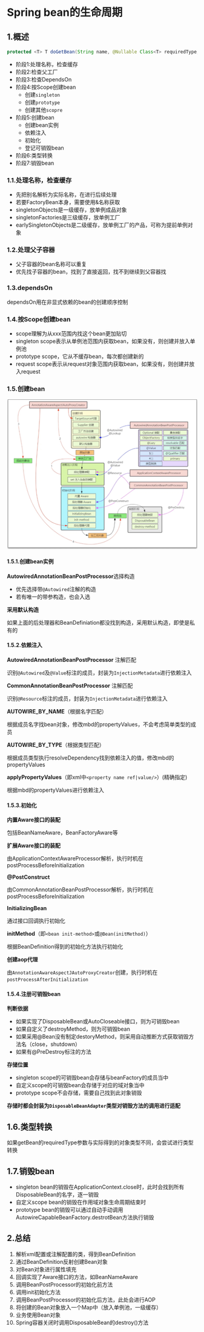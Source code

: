 # Spring bean的生命周期

## 1.概述

```java
protected <T> T doGetBean(String name, @Nullable Class<T> requiredType, @Nullable Object[] args, boolean typeCheckOnly)
```

- 阶段1:处理名称，检查缓存
- 阶段2:检查父工厂
- 阶段3:检查DependsOn
- 阶段4:按Scope创建bean
  - 创建`singleton`
  - 创建`prototype`
  - 创建其他`scopre`
- 阶段5:创建bean
  - 创建bean实例
  - 依赖注入
  - 初始化
  - 登记可销毁bean
- 阶段6:类型转换
- 阶段7:销毁bean

### 1.1.处理名称，检查缓存

- 先把别名解析为实际名称，在进行后续处理
- 若要FactoryBean本身，需要使用&名称获取
- singletonObjects是一级缓存，放单例成品对象
- singletonFactories是三级缓存，放单例工厂
- earlySingletonObjects是二级缓存，放单例工厂的产品，可称为提前单例对象

### 1.2.处理父子容器

- 父子容器的bean名称可以重复
- 优先找子容器的bean，找到了直接返回，找不到继续到父容器找

### 1.3.dependsOn

dependsOn用在非显式依赖的bean的创建顺序控制

### 1.4.按Scope创建bean

- scope理解为从xxx范围内找这个bean更加贴切
- singleton scope表示从单例池范围内获取bean，如果没有，则创建并放入单例池
- prototype scope，它从不缓存bean，每次都创建新的
- request scope表示从request对象范围内获取bean，如果没有，则创建并放入request

### 1.5.创建bean

![image-20221020132957392](image/image-20221020132957392.png)

#### 1.5.1.创建bean实例

**AutowiredAnnotationBeanPostProcessor**选择构造

- 优先选择带`@Autowired`注解的构造
- 若有唯一的带参构造，也会入选

**采用默认构造**

如果上面的后处理器和BeanDefiniation都没找到构造，采用默认构造，即使是私有的

#### 1.5.2.依赖注入

**AutowiredAnnotationBeanPostProcessor** 注解匹配

识别`@Autowired`及`@Value`标注的成员，封装为`InjectionMetadata`进行依赖注入

**CommonAnnotationBeanPostProcessor** 注解匹配

识别`@Resource`标注的成员，封装为`InjectionMetadata`进行依赖注入

**AUTOWIRE_BY_NAME**（根据名字匹配）

根据成员名字找bean对象，修改mbd的propertyValues，不会考虑简单类型的成员

**AUTOWIRE_BY_TYPE**（根据类型匹配）

根据成员类型执行resolveDependency找到依赖注入的值，修改mbd的propertyValues

**applyPropertyValues**（即xml中`<property name ref|value/>`）(精确指定)

根据mbd的propertyValues进行依赖注入

#### 1.5.3.初始化

**内置Aware接口的装配**

包括BeanNameAware，BeanFactoryAware等

**扩展Aware接口的装配**

由ApplicationContextAwareProcessor解析，执行时机在postProcessBeforeInitialization

**@PostConstruct**

由CommonAnnotationBeanPostProcessor解析，执行时机在postProcessBeforeInitialization

**InitializingBean**

通过接口回调执行初始化

**initMethod**（即`<bean init-method>`或`@Bean(initMethod)`）

根据BeanDefinition得到的初始化方法执行初始化

**创建aop代理**

由`AnnotationAwareAspectJAutoProxyCreator`创建，执行时机在`postProcessAfterInitialization`

#### 1.5.4.注册可销毁bean

**判断依据**

- 如果实现了DisposableBean或AutoCloseable接口，则为可销毁bean
- 如果自定义了destroyMethod，则为可销毁bean
- 如果采用@Bean没有制定destoryMethod，则采用自动推断方式获取销毁方法名（close，shutdown）
- 如果有@PreDestroy标注的方法

**存储位置**

- singleton scope的可销毁bean会存储与beanFactory的成员当中
- 自定义scope的可销毁bean会存储于对应的域对象当中
- prototype scope不会存储，需要自己找到此对象销毁

**存储时都会封装为`DisposableBeanAdapter`类型对销毁方法的调用进行适配**

## 1.6.类型转换

如果getBean的requiredType参数与实际得到的对象类型不同，会尝试进行类型转换

## 1.7.销毁bean

- singleton bean的销毁在ApplicationContext.close时，此时会找到所有DisposableBean的名字，逐一销毁
- 自定义scope bean的销毁在作用域对象生命周期结束时
- prototype bean的销毁可以通过自动手动调用AutowireCapableBeanFactory.destrotBean方法执行销毁

  

## 2.总结

1. 解析xml配置或注解配置的类，得到BeanDefinition
2. 通过BeanDefinition反射创建Bean对象
3. 对Bean对象进行属性填充
4. 回调实现了Aware接口的方法，如BeanNameAware
5. 调用BeanPostProcessor的初始化前方法
6. 调用init初始化方法
7. 调用BeanPostProcessor的初始化后方法，此处会进行AOP
8. 将创建的Bean对象放入一个Map中（放入单例池，一级缓存）
9. 业务使用Bean对象
10. Spring容器关闭时调用DisposableBean的destroy()方法